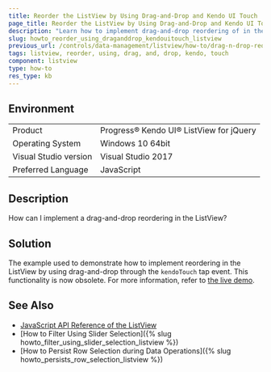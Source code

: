 ```yaml
---
title: Reorder the ListView by Using Drag-and-Drop and Kendo UI Touch
page_title: Reorder the ListView by Using Drag-and-Drop and Kendo UI Touch
description: "Learn how to implement drag-and-drop reordering of in the Kendo UI ListView widget using `kendoTouch` tap event."
slug: howto_reorder_using_draganddrop_kendouitouch_listview
previous_url: /controls/data-management/listview/how-to/drag-n-drop-reordering-using-kendo-touch
tags: listview, reorder, using, drag, and, drop, kendo, touch
component: listview
type: how-to
res_type: kb
---
```


## Environment

<table>
 <tr>
  <td>Product</td>
  <td>Progress® Kendo UI® ListView for jQuery</td>
 </tr>
 <tr>
  <td>Operating System</td>
  <td>Windows 10 64bit</td>
 </tr>
 <tr>
  <td>Visual Studio version</td>
  <td>Visual Studio 2017</td>
 </tr>
 <tr>
  <td>Preferred Language</td>
  <td>JavaScript</td>
 </tr>
</table>

## Description

How can I implement a drag-and-drop reordering in the ListView?

## Solution

The example used to demonstrate how to implement reordering in the ListView by using drag-and-drop through the `kendoTouch` tap event. This functionality is now obsolete. For more information, refer to [the live demo](https://demos.telerik.com/kendo-ui/sortable/integration-listview).

## See Also

* [JavaScript API Reference of the ListView](/api/javascript/ui/listview)
* [How to Filter Using Slider Selection]({% slug howto_filter_using_slider_selection_listview %})
* [How to Persist Row Selection during Data Operations]({% slug howto_persists_row_selection_listview %})
